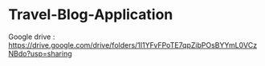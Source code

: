 # Travel-Blog-Application
Google drive : https://drive.google.com/drive/folders/1I1YFvFPoTE7qpZibPOsBYYmL0VCzNBdo?usp=sharing

